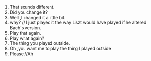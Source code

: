 1. That sounds different.
2. Did you change it?
3. Well ,I changed it a little bit.
4. why? // I just played it the way Liszt would have played if he altered Bach's version.
5. Play that again.
6. Play what again?
7. The thing you played outside.
8. Oh ,you want me to play the thing I played outside
9. Please.//Ah